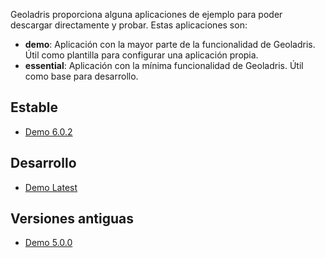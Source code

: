 Geoladris proporciona alguna aplicaciones de ejemplo para poder descargar directamente y probar. Estas aplicaciones son:

* **demo**: Aplicación con la mayor parte de la funcionalidad de Geoladris. Útil como plantilla para configurar una aplicación propia.
* **essential**: Aplicación con la mínima funcionalidad de Geoladris. Útil como base para desarrollo.

## Estable

* [Demo 6.0.2](http://nullisland.geomati.co:8082/repository/releases/org/fao/unredd/apps/demo/6.0.2/demo-6.0.2.war)

## Desarrollo

* [Demo Latest](http://nullisland.geomati.co:8082/repository/snapshots/org/fao/unredd/apps/demo/6.1.0-SNAPSHOT/demo-6.1.0-SNAPSHOT.war)

## Versiones antiguas

* [Demo 5.0.0](http://nullisland.geomati.co:8082/repository/releases/org/fao/unredd/apps/demo/5.0.0/demo-5.0.0.war)
